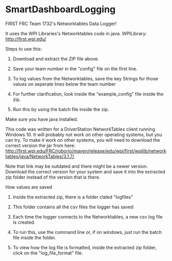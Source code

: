 # SmartDashboardLogging
FIRST FRC Team 1732's Networktables Data Logger!

It uses the WPI Libraries's Networktables code in java.
WPILibrary: http://first.wpi.edu/

Steps to use this:

1. Download and extract the ZIP file above.

2. Save your team number in the "config" file on the first line.

3. To log values from the Networktables, save the key Strings for those values on seperate lines below the team number

4. For further clarification, look inside the "example_config" file inside the zip.

5. Run this by using the batch file inside the zip.

Make sure you have java installed.

This code was written for a DriverStation NetworkTables client running Windows 10. It will probably not work on other operating systems, but you can try. To make it work on other systems, you will need to download the correct version the jar from here: http://first.wpi.edu/FRC/roborio/maven/release/edu/wpi/first/wpilib/networktables/java/NetworkTables/3.1.7/

Note that link may be outdated and there might be a newer version. Download the correct version for your system and save it into the extracted zip folder instead of the version that is there.

How values are saved

1. Inside the extracted zip, there is a folder claled "logfiles"

2. This folder contains all the csv files the logger has saved

3. Each time the logger connects to the Networktables, a new csv log file is created.

4. To run this, use the command line or, if on windows, just run the batch file inside the folder.

5. To view how the log file is formatted, inside the extracted zip folder, click on the "log_file_format" file.
